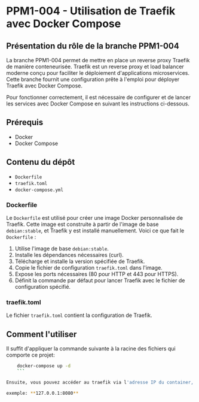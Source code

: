 # PPM1-004 - Utilisation de Traefik avec Docker Compose

## Présentation du rôle de la branche PPM1-004

La branche PPM1-004 permet de mettre en place un reverse proxy Traefik de manière conteneurisée. Traefik est un reverse proxy et load balancer moderne conçu pour faciliter le déploiement d'applications microservices. Cette branche fournit une configuration prête à l'emploi pour déployer Traefik avec Docker Compose.

Pour fonctionner correctement, il est nécessaire de configurer et de lancer les services avec Docker Compose en suivant les instructions ci-dessous.

## Prérequis

- Docker
- Docker Compose

## Contenu du dépôt

- `Dockerfile`
- `traefik.toml`
- `docker-compose.yml`

### Dockerfile

Le `Dockerfile` est utilisé pour créer une image Docker personnalisée de Traefik. Cette image est construite à partir de l'image de base `debian:stable`, et Traefik y est installé manuellement. Voici ce que fait le `Dockerfile` :

1. Utilise l'image de base `debian:stable`.
2. Installe les dépendances nécessaires (curl).
3. Télécharge et installe la version spécifiée de Traefik.
4. Copie le fichier de configuration `traefik.toml` dans l'image.
5. Expose les ports nécessaires (80 pour HTTP et 443 pour HTTPS).
6. Définit la commande par défaut pour lancer Traefik avec le fichier de configuration spécifié.

### traefik.toml

Le fichier `traefik.toml` contient la configuration de Traefik. 

## Comment l'utiliser

Il suffit d'appliquer la commande suivante à la racine des fichiers qui comporte ce projet:

```bash
    docker-compose up -d
    ```

Ensuite, vous pouvez accéder au traefik via l'adresse IP du container, et du port 8080. Vous pouvez personnaliser ceci via le fichier hosts de votre système d'exploitation.

exemple: **127.0.0.1:8080**
